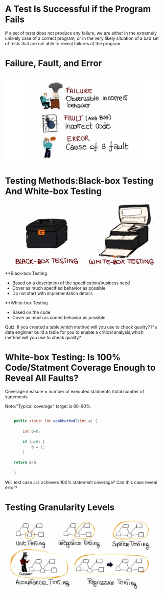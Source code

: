 
# A Test Is Successful if the Program Fails

If a set of tests does not produce any failure, we are either in the extremely unlikely case of a correct program, or in the very likely situation of a bad set of tests that are not
able to reveal failures of the program.

# Failure, Fault, and Error
![TestGoal](TestType.png)


# Testing Methods:Black-box Testing And White-box Testing

![Black_white](black_white.png)

**Black-box Testing
- Based on a description of the specification/business need
- Cover as much specified behavior as possible
- Do not start with implementation details

**White-box Testing
- Based on the code
- Cover as much as coded behavior as possible

Quiz:
	If you created a table,which method will you use to check quality?
	If a data enginner build a table for you to enable a critical analysis,which method will you use to check quality?


# White-box Testing: Is 100% Code/Statment Coverage Enough to Reveal All Faults?

Coverage measure = number of executed statments /total number of statements 

Note:"Typical coverage" target is 80-90%.

```java

    public static int weakMethod2(int a) { 

        int b=0;

        if (a>0) {
            b = 1;
        }

    return a/b;
    
    }

```

Will test case `a=1` achieves 100% statement coverage? Can this case reveal error?

# Testing Granularity Levels
![TestGranularity](TestGranularity.png)